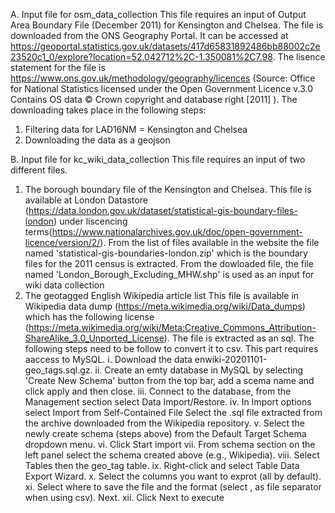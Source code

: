 A. Input file for osm_data_collection
This file requires an input of Output Area Boundary File (December 2011) for Kensington and Chelsea. The file is downloaded from the ONS Geography Portal. It can be accessed at https://geoportal.statistics.gov.uk/datasets/417d65831892486bb88002c2e23520c1_0/explore?location=52.042712%2C-1.350081%2C7.98. The lisence statement for the file is https://www.ons.gov.uk/methodology/geography/licences (Source: Office for National Statistics licensed under the Open Government Licence v.3.0 Contains OS data © Crown copyright and database right [2011] ).
The downloading takes place in the following steps:
1. Filtering data for LAD16NM = Kensington and Chelsea
2. Downloading the data as a geojson

B. Input file for kc_wiki_data_collection
This file requires an input of two different files.
1. The borough boundary file of the Kensington and Chelsea. This file is available at  London Datastore (https://data.london.gov.uk/dataset/statistical-gis-boundary-files-london) under liscencing terms(https://www.nationalarchives.gov.uk/doc/open-government-licence/version/2/). From the list of files available in the website the file named  'statistical-gis-boundaries-london.zip' which is the boundary files for the 2011 census is extracted.
From the dowloaded file, the file named 'London_Borough_Excluding_MHW.shp' is used as an input for wiki data collection
3. The geotagged English Wikipedia article list
This file is available in  Wikipedia data dump (https://meta.wikimedia.org/wiki/Data_dumps) which has the following license (https://meta.wikimedia.org/wiki/Meta:Creative_Commons_Attribution-ShareAlike_3.0_Unported_License).
The file is extracted as an sql. The following steps need to be follow to convert it to csv. This part requires aaccess to MySQL.
i. Download the data  enwiki-20201101-geo_tags.sql.gz.
ii. Create an emty database in MySQL by selecting 'Create New Schema' button from the top bar, add a scema name and click apply and then close. 
iii. Connect to the database, from the Management section select Data Import/Restore.
iv. In Import options select Import from Self-Contained File Select the .sql file extracted from the archive downloaded from
the Wikipedia repository.
v. Select the newly create schema (steps above) from the Default Target Schema dropdown menu.
vi. Click Start import
vii. From schema section on the left panel select the schema  created above (e.g., Wikipedia).
viii. Select Tables then the geo_tag table.
ix. Right-click and select Table Data Export Wizard.
x. Select the columns you want to exprot (all by default).
xi. Select where to save the file and the format (select , as file separator when using csv). Next.
xii. Click Next to execute

